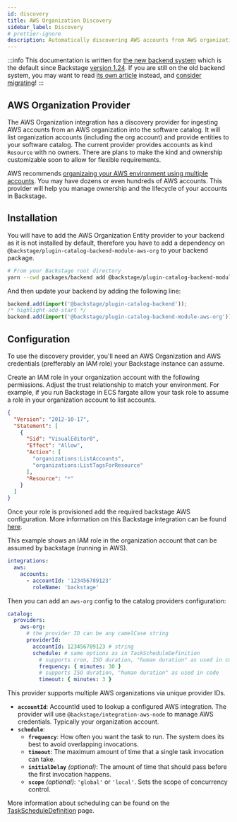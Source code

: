 ```yaml
---
id: discovery
title: AWS Organization Discovery
sidebar_label: Discovery
# prettier-ignore
description: Automatically discovering AWS accounts from AWS organizations
---
```


:::info
This documentation is written for [the new backend system](../../backend-system/index.md) which is the default since Backstage [version 1.24](../../releases/v1.24.0.md). If you are still on the old backend system, you may want to read [its own article](./discovery--old.md) instead, and [consider migrating](../../backend-system/building-backends/08-migrating.md)!
:::

## AWS Organization Provider

The AWS Organization integration has a discovery provider for ingesting AWS accounts from an AWS organization into the software catalog. It will list organization accounts (including the org account) and provide entities to your software catalog. The current provider provides accounts as kind `Resource` with no owners. There are plans to make the kind and ownership customizable soon to allow for flexible requirements.

AWS recommends [organizaing your AWS environment using multiple accounts](https://docs.aws.amazon.com/whitepapers/latest/organizing-your-aws-environment/organizing-your-aws-environment.html). You may have dozens or even hundreds of AWS accounts. This provider will help you manage ownership and the lifecycle of your accounts in Backstage.

## Installation

You will have to add the AWS Organization Entity provider to your backend as it is not installed by default, therefore you have to add a dependency on `@backstage/plugin-catalog-backend-module-aws-org` to your backend package.

```bash
# From your Backstage root directory
yarn --cwd packages/backend add @backstage/plugin-catalog-backend-module-aws-org
```

And then update your backend by adding the following line:

```ts title="packages/backend/src/index.ts"
backend.add(import('@backstage/plugin-catalog-backend'));
/* highlight-add-start */
backend.add(import('@backstage/plugin-catalog-backend-module-aws-org'));
```

## Configuration

To use the discovery provider, you'll need an AWS Organization and AWS credentials (prefferably an IAM role) your Backstage instance can assume.

Create an IAM role in your organization account with the following permissions. Adjust the trust relationship to match your environment. For example, if you run Backstage in ECS fargate allow your task role to assume a role in your organization account to list accounts.

```json
{
  "Version": "2012-10-17",
  "Statement": [
    {
      "Sid": "VisualEditor0",
      "Effect": "Allow",
      "Action": [
        "organizations:ListAccounts",
        "organizations:ListTagsForResource"
      ],
      "Resource": "*"
    }
  ]
}
```

Once your role is provisioned add the required backstage AWS configuration. More information on this Backstage integration can be found [here](https://github.com/backstage/backstage/tree/master/packages/integration-aws-node#readme).

This example shows an IAM role in the organization account that can be assumed by backstage (running in AWS).

```yaml
integrations:
  aws:
    accounts:
      - accountId: '123456789123'
        roleName: 'backstage'
```

Then you can add an `aws-org` config to the catalog providers configuration:

```yaml
catalog:
  providers:
    aws-org:
      # the provider ID can be any camelCase string
      providerId:
        accountId: 123456789123 # string
        schedule: # same options as in TaskScheduleDefinition
          # supports cron, ISO duration, "human duration" as used in code
          frequency: { minutes: 30 }
          # supports ISO duration, "human duration" as used in code
          timeout: { minutes: 3 }
```

This provider supports multiple AWS organizations via unique provider IDs.

- **`accountId`**:
  AccountId used to lookup a configured AWS integration. The provider will use `@backstage/integration-aws-node` to manage AWS credentials. Typically your organization account.
- **`schedule`**:
  - **`frequency`**:
    How often you want the task to run. The system does its best to avoid overlapping invocations.
  - **`timeout`**:
    The maximum amount of time that a single task invocation can take.
  - **`initialDelay`** _(optional)_:
    The amount of time that should pass before the first invocation happens.
  - **`scope`** _(optional)_:
    `'global'` or `'local'`. Sets the scope of concurrency control.

More information about scheduling can be found on the [TaskScheduleDefinition](https://backstage.io/docs/reference/backend-tasks.taskscheduledefinition) page.
